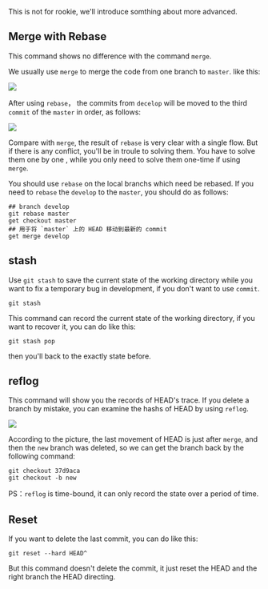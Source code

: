 This is not for rookie, we'll introduce somthing about more advanced.
## Merge with Rebase
This command shows no difference with the command `merge`.    

We usually use `merge` to merge the code from one branch to `master`. like this:

![](https://user-gold-cdn.xitu.io/2018/4/23/162f109db27be054?w=505&h=461&f=png&s=22796)

After using `rebase`， the commits from `decelop` will be moved to the third `commit` of the `master` in order, as follows:

![](https://user-gold-cdn.xitu.io/2018/4/23/162f11cc2cb8b332?w=505&h=563&f=png&s=26514)

Compare with `merge`, the result of `rebase` is very clear with a single flow. But if there is any conflict, you'll be in troule to solving them. You have to solve them one by one , while you only need to solve them one-time if using `merge`.

You should use `rebase` on the local branchs which need be rebased. If you need to `rebase` the `develop` to the `master`, you should do as follows:

```shell
## branch develop
git rebase master
get checkout master
## 用于将 `master` 上的 HEAD 移动到最新的 commit
get merge develop
```

## stash

Use `git stash` to save the current state of the working directory while you want to fix a temporary bug in development, if you don't want to use `commit`.

```shell
git stash
```
This command can record the current state of the working directory, if you want to recover it, you can do like this:

```shell
git stash pop
```
then you'll back to the exactly state before.

## reflog

This command will show you the records of HEAD's trace. If you delete a branch by mistake, you can examine the hashs of HEAD by using `reflog`.

![](https://user-gold-cdn.xitu.io/2018/4/23/162f14df98ce3d83?w=950&h=118&f=png&s=77151)

According to the picture, the last movement of HEAD is just after `merge`, and then the `new` branch was deleted, so we can get the branch back by the following command:

```shell
git checkout 37d9aca
git checkout -b new
```

PS：`reflog` is time-bound, it can only record the state over a period of time.

## Reset

If you want to delete the last commit, you can do like this:

```shell
git reset --hard HEAD^
```
But this command doesn't delete the commit, it just reset the HEAD and the right branch the HEAD directing.
